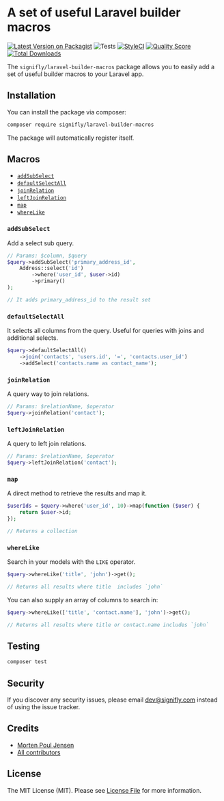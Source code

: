 # A set of useful Laravel builder macros

[![Latest Version on Packagist](https://img.shields.io/packagist/v/signifly/laravel-builder-macros.svg?style=flat-square)](https://packagist.org/packages/signifly/laravel-builder-macros)
![Tests](https://github.com/signifly/laravel-builder-macros/workflows/Tests/badge.svg)
[![StyleCI](https://styleci.io/repos/144017418/shield?branch=master)](https://styleci.io/repos/144017418)
[![Quality Score](https://img.shields.io/scrutinizer/g/signifly/laravel-builder-macros.svg?style=flat-square)](https://scrutinizer-ci.com/g/signifly/laravel-builder-macros)
[![Total Downloads](https://img.shields.io/packagist/dt/signifly/laravel-builder-macros.svg?style=flat-square)](https://packagist.org/packages/signifly/laravel-builder-macros)

The `signifly/laravel-builder-macros` package allows you to easily add a set of useful builder macros to your Laravel app.

## Installation

You can install the package via composer:

```bash
composer require signifly/laravel-builder-macros
```

The package will automatically register itself.

## Macros

- [`addSubSelect`](#addSubSelect)
- [`defaultSelectAll`](#defaultSelectAll)
- [`joinRelation`](#joinRelation)
- [`leftJoinRelation`](#leftJoinRelation)
- [`map`](#map)
- [`whereLike`](#whereLike)

### `addSubSelect`

Add a select sub query.

```php
// Params: $column, $query
$query->addSubSelect('primary_address_id', 
    Address::select('id')
        ->where('user_id', $user->id)
        ->primary()
);

// It adds primary_address_id to the result set
```

### `defaultSelectAll`

It selects all columns from the query. Useful for queries with joins and additional selects.

```php
$query->defaultSelectAll()
    ->join('contacts', 'users.id', '=', 'contacts.user_id')
    ->addSelect('contacts.name as contact_name');
```

### `joinRelation`

A query way to join relations.

```php
// Params: $relationName, $operator
$query->joinRelation('contact');
```

### `leftJoinRelation`

A query to left join relations.

```php
// Params: $relationName, $operator
$query->leftJoinRelation('contact');
```

### `map`

A direct method to retrieve the results and map it.

```php
$userIds = $query->where('user_id', 10)->map(function ($user) {
    return $user->id;
});

// Returns a collection
```

### `whereLike`

Search in your models with the `LIKE` operator.

```php
$query->whereLike('title', 'john')->get();

// Returns all results where title  includes `john`
```

You can also supply an array of columns to search in:
```php
$query->whereLike(['title', 'contact.name'], 'john')->get();

// Returns all results where title or contact.name includes `john`
```

## Testing
```bash
composer test
```

## Security

If you discover any security issues, please email dev@signifly.com instead of using the issue tracker.

## Credits

- [Morten Poul Jensen](https://github.com/pactode)
- [All contributors](../../contributors)

## License

The MIT License (MIT). Please see [License File](LICENSE.md) for more information.
